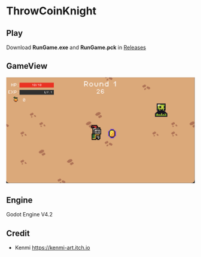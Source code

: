 # ThrowCoinKnight

## Play
Download **RunGame.exe** and **RunGame.pck** in [Releases](https://github.com/Si1w/ThrowCoinKnight/releases/tag/V0.1.1)

## GameView
![img](./GameView.png "GameView")

## Engine
Godot Engine V4.2

## Credit
- Kenmi https://kenmi-art.itch.io
